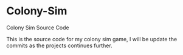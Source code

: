 # Colony-Sim
Colony Sim Source Code

This is the source code for my colony sim game, I will be update the commits as the projects continues further.
